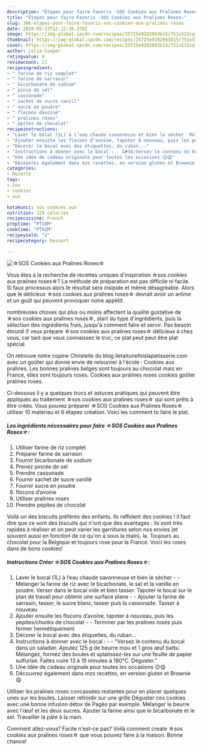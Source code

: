 ```yaml
---
description: "Étapes pour faire Favoris ☆SOS Cookies aux Pralines Roses☆"
title: "Étapes pour faire Favoris ☆SOS Cookies aux Pralines Roses☆"
slug: 386-etapes-pour-faire-favoris-sos-cookies-aux-pralines-roses
date: 2020-05-13T12:12:26.378Z
image: https://img-global.cpcdn.com/recipes/25725e9282883b15/751x532cq70/☆sos-cookies-aux-pralines-roses☆-photo-principale-de-la-recette.jpg
thumbnail: https://img-global.cpcdn.com/recipes/25725e9282883b15/751x532cq70/☆sos-cookies-aux-pralines-roses☆-photo-principale-de-la-recette.jpg
cover: https://img-global.cpcdn.com/recipes/25725e9282883b15/751x532cq70/☆sos-cookies-aux-pralines-roses☆-photo-principale-de-la-recette.jpg
author: Lelia Cooper
ratingvalue: 4
reviewcount: 11
recipeingredient:
- " farine de riz complet"
- " farine de sarrasin"
- " bicarbonate de sodium"
- " pince de sel"
- " cassonade"
- " sachet de sucre vanill"
- " sucre en poudre"
- " flocons davoine"
- " pralines roses"
- " ppites de chocolat"
recipeinstructions:
- "Laver le bocal (1L) à l’eau chaude savonneuse et bien le sécher  Mélanger la farine de riz avec le bicarbonate, le sel et la vanille en poudre. Verser dans le bocal vide et bien tasser. Tapoter le bocal sur le plan de travail pour obtenir une surface plane  Ajouter la farine de sarrasin, tasser, le sucre blanc, tasser puis la cassonade. Tasser à nouveau"
- "Ajouter ensuite les flocons d’avoine, tapoter à nouveau, puis les pépites/chunks de chocolat  Terminer par les pralines roses puis fermer hermétiquement"
- "Décorer le bocal avec des étiquettes, du ruban..."
- "Instructions à donner avec le bocal :   &#34;Versez le contenu du bocal dans un saladier. Ajoutez 125 g de beurre mou et 1 gros œuf battu. Mélangez, formez des boules et aplatissez-les sur une feuille de papier sulfurisé. Faites cuire 13 à 15 minutes à 180°C. Déguster.&#34;"
- "Une idée de cadeau originale pour toutes les occasions 😉😋"
- "Découvrez également dans mzs recettes, en version gluten et Brownie 😋"
categories:
- Recette
tags:
- sos
- cookies
- aux

katakunci: sos cookies aux 
nutrition: 229 calories
recipecuisine: French
preptime: "PT18M"
cooktime: "PT42M"
recipeyield: "2"
recipecategory: Dessert

---
```



![☆SOS Cookies aux Pralines Roses☆](https://img-global.cpcdn.com/recipes/25725e9282883b15/751x532cq70/☆sos-cookies-aux-pralines-roses☆-photo-principale-de-la-recette.jpg)

Vous êtes à la recherche de recettes uniques d'inspiration ☆sos cookies aux pralines roses☆? La méthode de préparation est pas difficile ni facile. Si faux processus alors le résultat sera insipide et même désagréable. Alors que le délicieux ☆sos cookies aux pralines roses☆ devrait avoir un arôme et un goût qui peuvent provoquer notre appétit.

nombreuses choses qui plus ou moins affectent la qualité gustative de ☆sos cookies aux pralines roses☆, start du type d'ingrédients, puis la sélection des ingrédients frais, jusqu'à comment faire et servir. Pas besoin étourdi if veux prépare ☆sos cookies aux pralines roses☆ délicieux à chez vous, car tant que vous connaissez le truc, ce plat peut peut être plat spécial.

On retrouve notre copine Christelle du blog iletaitunefoislapatisserie.com avec un goûter qui donne envie de retourner à l&#39;école : Cookies aux pralines. Les bonnes pralines belges sont toujours au chocolat mais en France, elles sont toujours roses. Cookies aux pralines roses cookies goûter pralines roses.


Ci-dessous il y a quelques trucs et astuces pratiques qui peuvent être appliqués au traitement ☆sos cookies aux pralines roses☆ qui sont prêts à être créés. Vous pouvez préparer ☆SOS Cookies aux Pralines Roses☆ utiliser 10 matériau et 6 étapes création. Voici les comment to faire le plat.

<!--inarticleads1-->

##### Les ingrédients nécessaires pour faire ☆SOS Cookies aux Pralines Roses☆:

1. Utiliser  farine de riz complet
1. Préparer  farine de sarrasin
1. Fournir  bicarbonate de sodium
1. Prenez  pincée de sel
1. Prendre  cassonade
1. Fournir  sachet de sucre vanillé
1. Fournir  sucre en poudre
1.   flocons d’avoine
1. Utiliser  pralines roses
1. Prendre  pépites de chocolat


Voilà un des biscuits préférés des enfants. Ils raffolent des cookies ! il faut dire que ce sont des biscuits qui n&#39;ont que des avantages : ils sont très rapides à réaliser et on peut varier les garnitures selon nos envies (et souvent aussi en fonction de ce qu&#39;on a sous la main), la. Toujours au chocolat pour la Belgique et toujours rose pour la France. Voici les roses dans de bons cookies! 

<!--inarticleads2-->

##### Instructions Créer ☆SOS Cookies aux Pralines Roses☆:

1. Laver le bocal (1L) à l’eau chaude savonneuse et bien le sécher -  - Mélanger la farine de riz avec le bicarbonate, le sel et la vanille en poudre. Verser dans le bocal vide et bien tasser. Tapoter le bocal sur le plan de travail pour obtenir une surface plane -  - Ajouter la farine de sarrasin, tasser, le sucre blanc, tasser puis la cassonade. Tasser à nouveau
1. Ajouter ensuite les flocons d’avoine, tapoter à nouveau, puis les pépites/chunks de chocolat -  - Terminer par les pralines roses puis fermer hermétiquement
1. Décorer le bocal avec des étiquettes, du ruban...
1. Instructions à donner avec le bocal :  -  - &#34;Versez le contenu du bocal dans un saladier. Ajoutez 125 g de beurre mou et 1 gros œuf battu. Mélangez, formez des boules et aplatissez-les sur une feuille de papier sulfurisé. Faites cuire 13 à 15 minutes à 180°C. Déguster.&#34;
1. Une idée de cadeau originale pour toutes les occasions 😉😋
1. Découvrez également dans mzs recettes, en version gluten et Brownie 😋


Utiliser les pralines roses concassées restantes pour en placer quelques unes sur les boules. Laisser refroidir sur une grille Déguster ces cookies avec une bonne infusion détox de Pagès par exemple. Mélanger le beurre avec l&#39;œuf et les deux sucres. Ajouter la farine ainsi que le bicarbonate et le sel. Travailler la pâte à la main. 


Comment allez-vous? Facile n'est-ce pas? Voilà comment create ☆sos cookies aux pralines roses☆ que vous pouvez faire à la maison. Bonne chance!
